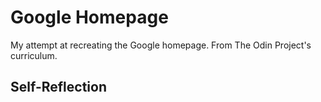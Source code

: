 # Google Homepage

My attempt at recreating the Google homepage. From The Odin Project's curriculum.

## Self-Reflection

<!--- Write what skills were required to make this as a self reflection --->